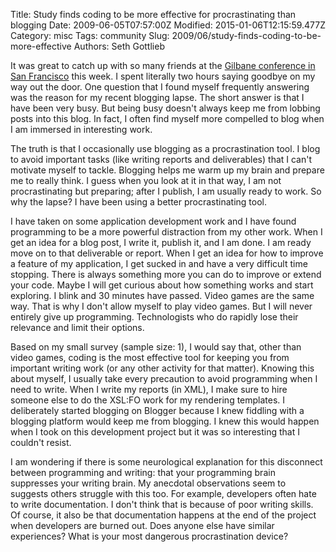 Title: Study finds coding to be more effective for procrastinating than blogging
Date: 2009-06-05T07:57:00Z
Modified: 2015-01-06T12:15:59.477Z
Category: misc
Tags: community
Slug: 2009/06/study-finds-coding-to-be-more-effective
Authors: Seth Gottlieb

It was great to catch up with so many friends at the [Gilbane conference in San Francisco](http://www.gilbanesf.com) this week. I spent literally two hours saying goodbye on my way out the door. One question that I found myself frequently answering was the reason for my recent blogging lapse. The short answer is that I have been very busy. But being busy doesn't always keep me from lobbing posts into this blog. In fact, I often find myself more compelled to blog when I am immersed in interesting work.  

The truth is that I occasionally use blogging as a procrastination tool. I blog to avoid important tasks (like writing reports and deliverables) that I can't motivate myself to tackle. Blogging helps me warm up my brain and prepare me to really think. I guess when you look at it in that way, I am not procrastinating but preparing; after I publish, I am usually ready to work. So why the lapse? I have been using a better procrastinating tool.  

I have taken on some application development work and I have found programming to be a more powerful distraction from my other work. When I get an idea for a blog post, I write it, publish it, and I am done. I am ready move on to that deliverable or report. When I get an idea for how to improve a feature of my application, I get sucked in and have a very difficult time stopping. There is always something more you can do to improve or extend your code. Maybe I will get curious about how something works and start exploring. I blink and 30 minutes have passed. Video games are the same way. That is why I don't allow myself to play video games. But I will never entirely give up programming. Technologists who do rapidly lose their relevance and limit their options.  

Based on my small survey (sample size: 1), I would say that, other than video games, coding is the most effective tool for keeping you from important writing work (or any other activity for that matter). Knowing this about myself, I usually take every precaution to avoid programming when I need to write. When I write my reports (in XML), I make sure to hire someone else to do the XSL:FO work for my rendering templates. I deliberately started blogging on Blogger because I knew fiddling with a blogging platform would keep me from blogging. I knew this would happen when I took on this development project but it was so interesting that I couldn't resist.  

I am wondering if there is some neurological explanation for this disconnect between programming and writing: that your programming brain suppresses your writing brain. My anecdotal observations seem to suggests others struggle with this too. For example, developers often hate to write documentation. I don't think that is because of poor writing skills. Of course, it also be that documentation happens at the end of the project when developers are burned out. Does anyone else have similar experiences? What is your most dangerous procrastination device?
